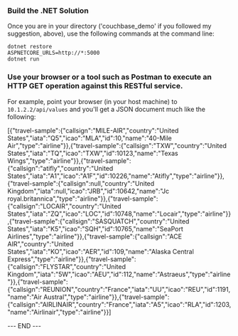 

### Build the .NET Solution  
Once you are in your directory ('couchbase_demo' if you followed my suggestion, above), use the following commands at the command line:

`dotnet restore`  
`ASPNETCORE_URLS=http://*:5000`  
`dotnet run`

### Use your browser or a tool such as Postman to execute an HTTP GET operation against this RESTful service.  
For example, point your browser (in your host machine) to `10.1.2.2/api/values` and you'll get a JSON document much like the following:  

[{"travel-sample":{"callsign":"MILE-AIR","country":"United States","iata":"Q5","icao":"MLA","id":10,"name":"40-Mile Air","type":"airline"}},{"travel-sample":{"callsign":"TXW","country":"United States","iata":"TQ","icao":"TXW","id":10123,"name":"Texas Wings","type":"airline"}},{"travel-sample":{"callsign":"atifly","country":"United States","iata":"A1","icao":"A1F","id":10226,"name":"Atifly","type":"airline"}},{"travel-sample":{"callsign":null,"country":"United Kingdom","iata":null,"icao":"JRB","id":10642,"name":"Jc royal.britannica","type":"airline"}},{"travel-sample":{"callsign":"LOCAIR","country":"United States","iata":"ZQ","icao":"LOC","id":10748,"name":"Locair","type":"airline"}},{"travel-sample":{"callsign":"SASQUATCH","country":"United States","iata":"K5","icao":"SQH","id":10765,"name":"SeaPort Airlines","type":"airline"}},{"travel-sample":{"callsign":"ACE AIR","country":"United States","iata":"KO","icao":"AER","id":109,"name":"Alaska Central Express","type":"airline"}},{"travel-sample":{"callsign":"FLYSTAR","country":"United Kingdom","iata":"5W","icao":"AEU","id":112,"name":"Astraeus","type":"airline"}},{"travel-sample":{"callsign":"REUNION","country":"France","iata":"UU","icao":"REU","id":1191,"name":"Air Austral","type":"airline"}},{"travel-sample":{"callsign":"AIRLINAIR","country":"France","iata":"A5","icao":"RLA","id":1203,"name":"Airlinair","type":"airline"}}]  




--- END ---
